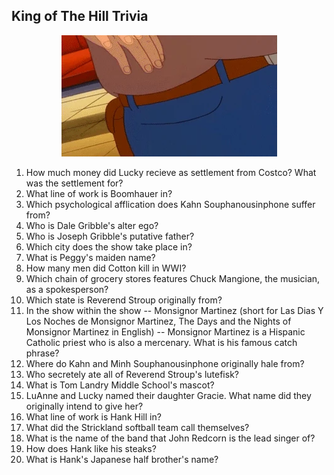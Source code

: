 ## King of The Hill Trivia
<p align="center">
  <img src="https://github.com/joshir/koth-trivia/blob/fe52abc0667f3aaf8b05f0bd3dd932b4aeeaa847/Pocketsand.webp" alt="dale gribble throwing sand"/>
</p>

1. How much money did Lucky recieve as settlement from Costco? What was the settlement for?
2. What line of work is Boomhauer in?
3. Which psychological afflication does Kahn Souphanousinphone suffer from?
4. Who is Dale Gribble's alter ego?
5. Who is Joseph Gribble's putative father?
6. Which city does the show take place in?
7. What is Peggy's maiden name?
8. How many men did Cotton kill in WWI?
9. Which chain of grocery stores features Chuck Mangione, the musician, as a spokesperson?
10. Which state is Reverend Stroup originally from?
11. In the show within the show -- Monsignor Martinez (short for Las Dias Y Los Noches de Monsignor Martinez, The Days and the Nights of Monsignor Martinez in English) -- Monsignor Martinez is a Hispanic Catholic priest who is also a mercenary. What is his famous catch phrase?
12. Where do Kahn and Minh Souphanousinphone originally hale from?
13. Who secretely ate all of Reverend Stroup's lutefisk?
14. What is Tom Landry Middle School's mascot?
15. LuAnne and Lucky named their daughter Gracie. What name did they originally intend to give her?
16. What line of work is Hank Hill in?
17. What did the Strickland softball team call themselves?
18. What is the name of the band that John Redcorn is the lead singer of?
19. How does Hank like his steaks?
20. What is Hank's Japanese half brother's name?
